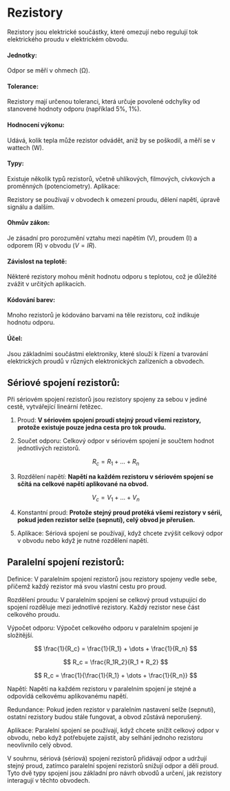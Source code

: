 # Rezistory
Rezistory jsou elektrické součástky, které omezují nebo regulují tok elektrického proudu v elektrickém obvodu.

#### Jednotky:
Odpor se měří v ohmech (Ω).


#### Tolerance:
Rezistory mají určenou toleranci, která určuje povolené odchylky od stanovené hodnoty odporu (například 5%, 1%).

#### Hodnocení výkonu:
Udává, kolik tepla může rezistor odvádět, aniž by se poškodil, a měří se v wattech (W).

#### Typy:

Existuje několik typů rezistorů, včetně uhlíkových, filmových, cívkových a proměnných (potenciometry).
Aplikace:

Rezistory se používají v obvodech k omezení proudu, dělení napětí, úpravě signálu a dalším.

#### Ohmův zákon:

Je zásadní pro porozumění vztahu mezi napětím (V), proudem (I) a odporem (R) v obvodu ($V = IR$).

#### Závislost na teplotě:

Některé rezistory mohou měnit hodnotu odporu s teplotou, což je důležité zvážit v určitých aplikacích.

#### Kódování barev:

Mnoho rezistorů je kódováno barvami na těle rezistoru, což indikuje hodnotu odporu.

#### Účel:

Jsou základními součástmi elektroniky, které slouží k řízení a tvarování elektrických proudů v různých elektronických zařízeních a obvodech.

## Sériové spojení rezistorů:

Při sériovém spojení rezistorů jsou rezistory spojeny za sebou v jediné cestě, vytvářející lineární řetězec.

1. Proud: **V sériovém spojení proudí stejný proud všemi rezistory, protože existuje pouze jedna cesta pro tok proudu.**

2. Součet odporu: Celkový odpor v sériovém spojení je součtem hodnot jednotlivých rezistorů. 

$$
R_c = R_1 + \dots + R_n
$$

3. Rozdělení napětí: **Napětí na každém rezistoru v sériovém spojení se sčítá na celkové napětí aplikované na obvod.**

$$
V_c = V_1 + \dots + V_n
$$

4. Konstantní proud: **Protože stejný proud protéká všemi rezistory v sérii, pokud jeden rezistor selže (sepnutí), celý obvod je přerušen.**

5. Aplikace: Sériová spojení se používají, když chcete zvýšit celkový odpor v obvodu nebo když je nutné rozdělení napětí.

## Paralelní spojení rezistorů:

Definice: V paralelním spojení rezistorů jsou rezistory spojeny vedle sebe, přičemž každý rezistor má svou vlastní cestu pro proud.

Rozdělení proudu: V paralelním spojení se celkový proud vstupující do spojení rozděluje mezi jednotlivé rezistory. Každý rezistor nese část celkového proudu.

Výpočet odporu: Výpočet celkového odporu v paralelním spojení je složitější. 

$$
\frac{1}{R_c} = \frac{1}{R_1} + \dots + \frac{1}{R_n}
$$

$$
R_c = \frac{R_1R_2}{R_1 + R_2}
$$

$$
R_c = \frac{1}{\frac{1}{R_1} + \dots + \frac{1}{R_n}}
$$

Napětí: Napětí na každém rezistoru v paralelním spojení je stejné a odpovídá celkovému aplikovanému napětí.

Redundance: Pokud jeden rezistor v paralelním nastavení selže (sepnutí), ostatní rezistory budou stále fungovat, a obvod zůstává neporušený.

Aplikace: Paralelní spojení se používají, když chcete snížit celkový odpor v obvodu, nebo když potřebujete zajistit, aby selhání jednoho rezistoru neovlivnilo celý obvod.

V souhrnu, sériová (sériová) spojení rezistorů přidávají odpor a udržují stejný proud, zatímco paralelní spojení rezistorů snižují odpor a dělí proud. Tyto dvě typy spojení jsou základní pro návrh obvodů a určení, jak rezistory interagují v těchto obvodech.